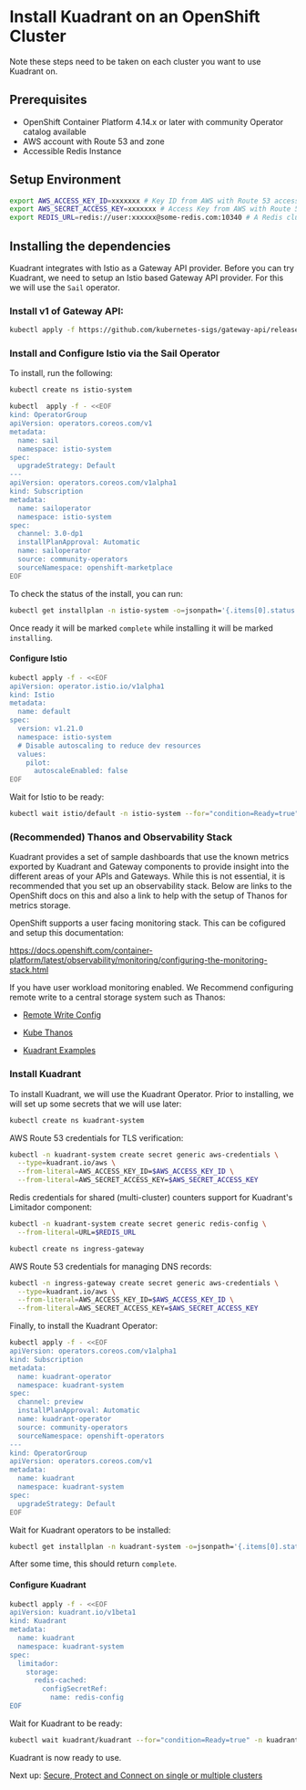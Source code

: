 # Install Kuadrant on an OpenShift Cluster

Note these steps need to be taken on each cluster you want to use Kuadrant on.

## Prerequisites

- OpenShift Container Platform 4.14.x or later with community Operator catalog available
- AWS account with Route 53 and zone 
- Accessible Redis Instance

## Setup Environment

```bash
export AWS_ACCESS_KEY_ID=xxxxxxx # Key ID from AWS with Route 53 access
export AWS_SECRET_ACCESS_KEY=xxxxxxx # Access Key from AWS with Route 53 access
export REDIS_URL=redis://user:xxxxxx@some-redis.com:10340 # A Redis cluster URL
```

## Installing the dependencies

Kuadrant integrates with Istio as a Gateway API provider. Before you can try Kuadrant, we need to setup an Istio based Gateway API provider. For this we will use the `Sail` operator.

### Install v1 of Gateway API:

```bash
kubectl apply -f https://github.com/kubernetes-sigs/gateway-api/releases/download/v1.0.0/standard-install.yaml
```

### Install and Configure Istio via the Sail Operator

To install, run the following:

```bash
kubectl create ns istio-system
```

```bash
kubectl  apply -f - <<EOF
kind: OperatorGroup
apiVersion: operators.coreos.com/v1
metadata:
  name: sail
  namespace: istio-system
spec: 
  upgradeStrategy: Default  
---  
apiVersion: operators.coreos.com/v1alpha1
kind: Subscription
metadata:
  name: sailoperator
  namespace: istio-system
spec:
  channel: 3.0-dp1
  installPlanApproval: Automatic
  name: sailoperator
  source: community-operators
  sourceNamespace: openshift-marketplace
EOF
```

To check the status of the install, you can run:

```bash
kubectl get installplan -n istio-system -o=jsonpath='{.items[0].status.phase}'
```

Once ready it will be marked `complete` while installing it will be marked `installing`.

#### Configure Istio

```bash
kubectl apply -f - <<EOF
apiVersion: operator.istio.io/v1alpha1
kind: Istio
metadata:
  name: default
spec:
  version: v1.21.0
  namespace: istio-system
  # Disable autoscaling to reduce dev resources
  values:
    pilot:
      autoscaleEnabled: false
EOF
```

Wait for Istio to be ready:

```bash
kubectl wait istio/default -n istio-system --for="condition=Ready=true"
```


### (Recommended) Thanos and Observability Stack

Kuadrant provides a set of sample dashboards that use the known metrics exported by Kuadrant and Gateway components to provide insight into the different areas of your APIs and Gateways. While this is not essential, it is recommended that you set up an observability stack. Below are links to the OpenShift docs on this and also a link to help with the setup of Thanos for metrics storage.

OpenShift supports a user facing monitoring stack. This can be cofigured and setup this documentation:

https://docs.openshift.com/container-platform/latest/observability/monitoring/configuring-the-monitoring-stack.html

If you have user workload monitoring enabled. We Recommend configuring  remote write to a central storage system such as Thanos: 
- [Remote Write Config](https://docs.openshift.com/container-platform/latest/observability/monitoring/configuring-the-monitoring-stack.html#configuring_remote_write_storage_configuring-the-monitoring-stack)

- [Kube Thanos](https://github.com/thanos-io/kube-thanos)

- [Kuadrant Examples](https://docs.kuadrant.io/kuadrant-operator/doc/observability/examples/)


### Install Kuadrant

To install Kuadrant, we will use the Kuadrant Operator. Prior to installing, we will set up some secrets that we will use later:

```bash
kubectl create ns kuadrant-system
```

AWS Route 53 credentials for TLS verification:

```bash
kubectl -n kuadrant-system create secret generic aws-credentials \
  --type=kuadrant.io/aws \
  --from-literal=AWS_ACCESS_KEY_ID=$AWS_ACCESS_KEY_ID \
  --from-literal=AWS_SECRET_ACCESS_KEY=$AWS_SECRET_ACCESS_KEY
```

Redis credentials for shared (multi-cluster) counters support for Kuadrant's Limitador component:

```bash
kubectl -n kuadrant-system create secret generic redis-config \
  --from-literal=URL=$REDIS_URL  
```  

```bash
kubectl create ns ingress-gateway
```

AWS Route 53 credentials for managing DNS records:

```bash
kubectl -n ingress-gateway create secret generic aws-credentials \
  --type=kuadrant.io/aws \
  --from-literal=AWS_ACCESS_KEY_ID=$AWS_ACCESS_KEY_ID \
  --from-literal=AWS_SECRET_ACCESS_KEY=$AWS_SECRET_ACCESS_KEY
```  

Finally, to install the Kuadrant Operator:

```bash
kubectl apply -f - <<EOF
apiVersion: operators.coreos.com/v1alpha1
kind: Subscription
metadata:
  name: kuadrant-operator
  namespace: kuadrant-system
spec:
  channel: preview
  installPlanApproval: Automatic
  name: kuadrant-operator
  source: community-operators
  sourceNamespace: openshift-operators
---
kind: OperatorGroup
apiVersion: operators.coreos.com/v1
metadata:
  name: kuadrant
  namespace: kuadrant-system
spec: 
  upgradeStrategy: Default 
EOF
```  

Wait for Kuadrant operators to be installed:

```bash
kubectl get installplan -n kuadrant-system -o=jsonpath='{.items[0].status.phase}'
```

After some time, this should return `complete`.

#### Configure Kuadrant

```bash
kubectl apply -f - <<EOF
apiVersion: kuadrant.io/v1beta1
kind: Kuadrant
metadata:
  name: kuadrant
  namespace: kuadrant-system
spec:
  limitador:
    storage:
      redis-cached:
        configSecretRef:
          name: redis-config 
EOF          
```      

Wait for Kuadrant to be ready:

```bash
kubectl wait kuadrant/kuadrant --for="condition=Ready=true" -n kuadrant-system --timeout=300s
```

Kuadrant is now ready to use.

Next up: [Secure, Protect and Connect on single or multiple clusters](../user-guides/secure-protect-connect-single-multi-cluster.md)
